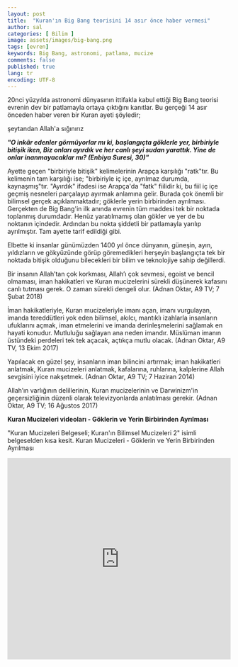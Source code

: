 ```yaml
---
layout: post
title:  "Kuran'ın Big Bang teorisini 14 asır önce haber vermesi"
author: sal
categories: [ Bilim ]
image: assets/images/big-bang.png
tags: [evren]
keywords: Big Bang, astronomi, patlama, mucize
comments: false
published: true
lang: tr
encoding: UTF-8
---
```


20nci yüzyılda astronomi dünyasının ittifakla kabul ettiği Big Bang teorisi evrenin dev bir patlamayla ortaya çıktığını kanıtlar. Bu gerçeği 14 asır önceden haber veren bir Kuran ayeti şöyledir;

şeytandan Allah'a sığınırız 

***"O inkâr edenler görmüyorlar mı ki, başlangıçta göklerle yer, birbiriyle bitişik iken, Biz onları ayırdık ve her canlı şeyi sudan yarattık. Yine de onlar inanmayacaklar mı? (Enbiya Suresi, 30)"***

Ayette geçen "birbiriyle bitişik" kelimelerinin Arapça karşılığı "ratk"tır. Bu kelimenin tam karşılığı ise; "birbiriyle iç içe, ayrılmaz durumda, kaynaşmış"tır. "Ayırdık" ifadesi ise Arapça'da "fatk" fiilidir ki, bu fiil iç içe geçmiş nesneleri parçalayıp ayırmak anlamına gelir. Burada çok önemli bir bilimsel gerçek açıklanmaktadır; göklerle yerin birbirinden ayrılması. Gerçekten de Big Bang'in ilk anında evrenin tüm maddesi tek bir noktada toplanmış durumdadır. Henüz yaratılmamış olan gökler ve yer de bu noktanın içindedir. Ardından bu nokta şiddetli bir patlamayla yarılıp ayrılmıştır. Tam ayette tarif edildiği gibi.

Elbette ki insanlar günümüzden 1400 yıl önce dünyanın, güneşin, ayın, yıldızların ve gökyüzünde görüp göremedikleri herşeyin başlangıçta tek bir noktada bitişik olduğunu bilecekleri bir bilim ve teknolojiye sahip değillerdi.

Bir insanın Allah’tan çok korkması, Allah’ı çok sevmesi, egoist ve bencil olmaması, iman hakikatleri ve Kuran mucizelerini sürekli düşünerek kafasını canlı tutması gerek. O zaman sürekli dengeli olur. (Adnan Oktar, A9 TV; 7 Şubat 2018)

İman hakikatleriyle, Kuran mucizeleriyle imanı açan, imanı vurgulayan, imanda tereddütleri yok eden bilimsel, akılcı, mantıklı izahlarla insanların ufuklarını açmak, iman etmelerini ve imanda derinleşmelerini sağlamak en hayati konudur. Mutluluğu sağlayan ana neden imandır. Müslüman imanın üstündeki perdeleri tek tek açacak, açtıkça mutlu olacak. (Adnan Oktar, A9 TV, 13 Ekim 2017)

Yapılacak en güzel şey, insanların iman bilincini artırmak; iman hakikatleri anlatmak, Kuran mucizeleri anlatmak, kafalarına, ruhlarına, kalplerine Allah sevgisini iyice nakşetmek. (Adnan Oktar, A9 TV; 7 Haziran 2014)

Allah’ın varlığının delillerinin, Kuran mucizelerinin ve Darwinizm'in geçersizliğinin düzenli olarak televizyonlarda anlatılması gerekir. (Adnan Oktar, A9 TV; 16 Ağustos 2017)

**Kuran Mucizeleri videoları - Göklerin ve Yerin Birbirinden Ayrılması**

"Kuran Mucizeleri Belgeseli; Kuran'ın Bilimsel Mucizeleri 2" isimli belgeselden kısa kesit. Kuran Mucizeleri - Göklerin ve Yerin Birbirinden Ayrılması

<iframe style="width:100%;" height="455" src="https://www.youtube.com/embed/fil28I6_iyQ" frameborder="0" allowfullscreen></iframe>
<!--
<div>
<a class="twitter-share-button" 
href="https://twitter.com/intent/tweet?text=O inkâr edenler görmüyorlar mı ki, başlangıçta göklerle yer, birbiriyle bitişik iken, Biz onları ayırdık ve her canlı şeyi sudan yarattık. Yine de onlar inanmayacaklar mı? (Enbiya Suresi, 30)">
</a>

<script>!function(d,s,id){var js,fjs=d.getElementsByTagName(s)[0];if(!d.getElementById(id)){js=d.createElement(s);js.id=id;js.src="https://platform.twitter.com/widgets.js";fjs.parentNode.insertBefore(js,fjs);}}(document,"script","twitter-wjs");</script> </div>
 
<div>
<a href="https://twitter.com/zekidem20379657" class="twitter-follow-button" data-show-count="false"></a>
<script async src="https://platform.twitter.com/widgets.js" charset="utf-8"></script>
</div-->
